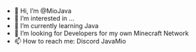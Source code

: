 - 👋 Hi, I’m @MioJava
- 👀 I’m interested in ...
- 🌱 I’m currently learning Java
- 💞️ I’m looking for Developers for my own Minecraft Network
- 📫 How to reach me: Discord JavaMio

<!---
MioJava/MioJava is a ✨ special ✨ repository because its `README.md` (this file) appears on your GitHub profile.
You can click the Preview link to take a look at your changes.
--->






